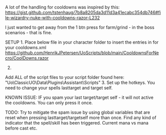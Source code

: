 A lot of the handling for cooldowns was inspired by this:
https://gist.github.com/tstenhaug/7b8a8205da3d11d3a41ecabc354db746#file-wizardry-nuke-with-cooldowns-razor-L232

I just wanted to get away from the 1 btn press for farm/grind - in the boss scenarios - that is fine.

SETUP
1.
Place below file in your character folder to insert the entries in for your cooldowns.xml
https://github.com/HenrikJPetersen/UoScripts/blob/main/CooldownsForNecro/CoolDowns.razor

2.
Add ALL of the script files to your script folder found here: 
"Uo\ClassicUO\Data\Plugins\Assistant\Scripts"
3.
Set up the hotkeys.
You need to change your spells lasttarget and target self.


KNOWN ISSUE:
IF you spam your last target/target self - it will not active the cooldowns.
You can only press it once.


TODO:
Try to mitigate the spam issue by using global variables that are reset when pressing lasttarget/targetself more than once.
Find any kind of indicator that the spell/skill has been triggered.
Current mana vs mana before cast etc.






